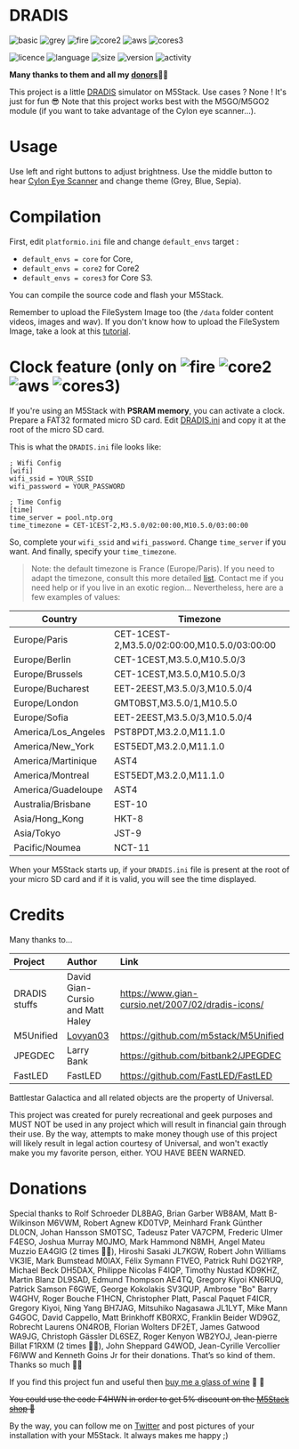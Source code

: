 # DRADIS
![basic](https://img.shields.io/badge/M5Stack-BASIC-blue)
![grey](https://img.shields.io/badge/M5Stack-GREY-blue)
![fire](https://img.shields.io/badge/M5Stack-FIRE-orange)
![core2](https://img.shields.io/badge/M5Stack-CORE2-green)
![aws](https://img.shields.io/badge/M5Stack-AWS-orange)
![cores3](https://img.shields.io/badge/M5Stack-CORES3-purple)

![licence](https://img.shields.io/github/license/armel/HAL9000)
![language](https://img.shields.io/github/languages/top/armel/HAL9000)
![size](https://img.shields.io/github/repo-size/armel/HAL9000)
![version](https://img.shields.io/github/v/release/armel/HAL9000)
![activity](https://img.shields.io/github/commit-activity/y/armel/HAL9000)

**Many thanks to them and all my [donors](#donations)🙏🏻** 

This project is a little [DRADIS](https://en.battlestarwikiclone.org/wiki/DRADIS) simulator on M5Stack. Use cases ? None ! It's just for fun 😎 Note that this project works best with the M5GO/M5GO2 module (if you want to take advantage of the Cylon eye scanner...).

# Usage

Use left and right buttons to adjust brightness. Use the middle button to hear [Cylon Eye Scanner](https://www.youtube.com/watch?v=dv3dUc_G4a0) and change theme (Grey, Blue, Sepia).

# Compilation

First, edit `platformio.ini` file and change `default_envs` target :

- `default_envs = core` for Core, 
- `default_envs = core2` for Core2
- `default_envs = cores3` for Core S3.

You can compile the source code and flash your M5Stack.

Remember to upload the FileSystem Image too (the `/data` folder content videos, images and wav). If you don't know how to upload the FileSystem Image, take a look at this [tutorial](https://www.donskytech.com/how-to-upload-filesystem-image-in-platformio-ide/).

# Clock feature (only on ![fire](https://img.shields.io/badge/M5Stack-FIRE-orange) ![core2](https://img.shields.io/badge/M5Stack-CORE2-green) ![aws](https://img.shields.io/badge/M5Stack-AWS-orange) ![cores3](https://img.shields.io/badge/M5Stack-CORES3-purple))

If you're using an M5Stack with __PSRAM memory__, you can activate a clock. Prepare a FAT32 formated micro SD card. Edit [DRADIS.ini](https://github.com/armel/DRADIS/blob/main/ini/DRADIS.ini) and copy it at the root of the micro SD card.

This is what the `DRADIS.ini` file looks like:

```
; Wifi Config
[wifi]
wifi_ssid = YOUR_SSID
wifi_password = YOUR_PASSWORD

; Time Config
[time]
time_server = pool.ntp.org
time_timezone = CET-1CEST-2,M3.5.0/02:00:00,M10.5.0/03:00:00
```

So, complete your `wifi_ssid` and `wifi_password`. Change `time_server` if you want. And finally, specify your `time_timezone`. 

> Note: the default timezone is France (Europe/Paris). If you need to adapt the timezone, consult this more detailed [list](https://github.com/blindsidenetworks/bigbluebutton-1/blob/master/bbb-voice-conference/config/freeswitch/conf/autoload_configs/timezones.conf.xml). Contact me if you need help or if you live in an exotic region... Nevertheless, here are a few examples of values:

| Country           | Timezone             | 
| -------------- | -------------------- |
| Europe/Paris | CET-1CEST-2,M3.5.0/02:00:00,M10.5.0/03:00:00 |
| Europe/Berlin | CET-1CEST,M3.5.0,M10.5.0/3 |
| Europe/Brussels | CET-1CEST,M3.5.0,M10.5.0/3 |
| Europe/Bucharest | EET-2EEST,M3.5.0/3,M10.5.0/4 |
| Europe/London | GMT0BST,M3.5.0/1,M10.5.0 |
| Europe/Sofia | EET-2EEST,M3.5.0/3,M10.5.0/4 |
| America/Los_Angeles | PST8PDT,M3.2.0,M11.1.0 |
| America/New_York | EST5EDT,M3.2.0,M11.1.0 |
| America/Martinique | AST4 |
| America/Montreal | EST5EDT,M3.2.0,M11.1.0 |
| America/Guadeloupe | AST4 |
| Australia/Brisbane | EST-10 |
| Asia/Hong_Kong | HKT-8 |
| Asia/Tokyo | JST-9 |
| Pacific/Noumea | NCT-11 |


When your M5Stack starts up, if your `DRADIS.ini` file is present at the root of your micro SD card and if it is valid, you will see the time displayed. 


# Credits
 
Many thanks to...

| Project             | Author                                                |  Link                                           |
|:------------------- | :---------------------------------------------------- | :---------------------------------------------- |
| DRADIS stuffs     | David Gian-Cursio and Matt Haley                                                   | https://www.gian-cursio.net/2007/02/dradis-icons/ |
| M5Unified           | [Lovyan03](https://twitter.com/lovyan03)              | https://github.com/m5stack/M5Unified            |
| JPEGDEC             | Larry Bank                                            | https://github.com/bitbank2/JPEGDEC             |
| FastLED             | FastLED                                               | https://github.com/FastLED/FastLED              |

Battlestar Galactica and all related objects are the property of Universal.

This project was created for purely recreational and geek purposes and MUST NOT be used in any project which will result in financial gain through their use. By the way, attempts to make money though use of this project will likely result in legal action courtesy of Universal, and won't exactly make you my favorite person, either. YOU HAVE BEEN WARNED.

# Donations

Special thanks to Rolf Schroeder DL8BAG, Brian Garber WB8AM, Matt B-Wilkinson M6VWM, Robert Agnew KD0TVP, Meinhard Frank Günther DL0CN, Johan Hansson SM0TSC, Tadeusz Pater VA7CPM, Frederic Ulmer F4ESO, Joshua Murray M0JMO, Mark Hammond N8MH, Angel Mateu Muzzio EA4GIG (2 times 🍷🍷), Hiroshi Sasaki JL7KGW, Robert John Williams VK3IE, Mark Bumstead M0IAX, Félix Symann F1VEO, Patrick Ruhl DG2YRP, Michael Beck DH5DAX, Philippe Nicolas F4IQP, Timothy Nustad KD9KHZ, Martin Blanz DL9SAD, Edmund Thompson AE4TQ, Gregory Kiyoi KN6RUQ, Patrick Samson F6GWE, George Kokolakis SV3QUP, Ambrose "Bo" Barry W4GHV, Roger Bouche F1HCN, Christopher Platt, Pascal Paquet F4ICR, Gregory Kiyoi, Ning Yang BH7JAG, Mitsuhiko Nagasawa JL1LYT, Mike Mann G4GOC, David Cappello, Matt Brinkhoff KB0RXC, Franklin Beider WD9GZ, Robrecht Laurens ON4ROB, Florian Wolters DF2ET, James Gatwood WA9JG, Christoph Gässler DL6SEZ, Roger Kenyon WB2YOJ, Jean-pierre Billat F1RXM (2 times 🍷🍷), John Sheppard G4WOD, Jean-Cyrille Vercollier F6IWW and Kenneth Goins Jr for their donations. That’s so kind of them. Thanks so much 🙏🏻

If you find this project fun and useful then [buy me a glass of wine](https://www.paypal.me/F4HWN) 🍷 🤗 

~~You could use the code F4HWN in order to get 5% discount on the [M5Stack shop](https://shop.m5stack.com/?ref=LUxetaH4) 🎁~~

By the way, you can follow me on [Twitter](https://twitter.com/F4HWN) and post pictures of your installation with your M5Stack. It always makes me happy ;) 
